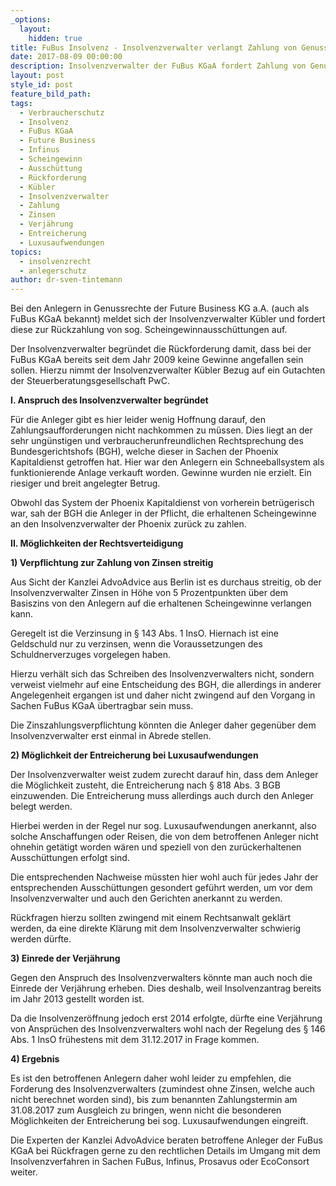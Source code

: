 ```yaml
---
_options:
  layout:
    hidden: true
title: FuBus Insolvenz - Insolvenzverwalter verlangt Zahlung von Genussrechtsinhabern
date: 2017-08-09 00:00:00
description: Insolvenzverwalter der FuBus KGaA fordert Zahlung von Genussrechtsinhabern
layout: post
style_id: post
feature_bild_path:
tags:
  - Verbraucherschutz
  - Insolvenz
  - FuBus KGaA
  - Future Business
  - Infinus
  - Scheingewinn
  - Ausschüttung
  - Rückforderung
  - Kübler
  - Insolvenzverwalter
  - Zahlung
  - Zinsen
  - Verjährung
  - Entreicherung
  - Luxusaufwendungen
topics:
  - insolvenzrecht
  - anlegerschutz
author: dr-sven-tintemann
---
```



Bei den Anlegern in Genussrechte der Future Business KG a.A. (auch als FuBus KGaA bekannt) meldet sich der Insolvenzverwalter Kübler und fordert diese zur Rückzahlung von sog. Scheingewinnausschüttungen auf.

Der Insolvenzverwalter begründet die Rückforderung damit, dass bei der FuBus KGaA bereits seit dem Jahr 2009 keine Gewinne angefallen sein sollen. Hierzu nimmt der Insolvenzverwalter Kübler Bezug auf ein Gutachten der Steuerberatungsgesellschaft PwC.

**I. Anspruch des Insolvenzverwalter begründet**

Für die Anleger gibt es hier leider wenig Hoffnung darauf, den Zahlungsaufforderungen nicht nachkommen zu müssen. Dies liegt an der sehr ungünstigen und verbraucherunfreundlichen Rechtsprechung des Bundesgerichtshofs (BGH), welche dieser in Sachen der Phoenix Kapitaldienst getroffen hat. Hier war den Anlegern ein Schneeballsystem als funktionierende Anlage verkauft worden. Gewinne wurden nie erzielt. Ein riesiger und breit angelegter Betrug.

Obwohl das System der Phoenix Kapitaldienst von vorherein betrügerisch war, sah der BGH die Anleger in der Pflicht, die erhaltenen Scheingewinne an den Insolvenzverwalter der Phoenix zurück zu zahlen.

**II. Möglichkeiten der Rechtsverteidigung**

**1) Verpflichtung zur Zahlung von Zinsen streitig**

Aus Sicht der Kanzlei AdvoAdvice aus Berlin ist es durchaus streitig, ob der Insolvenzverwalter Zinsen in Höhe von 5 Prozentpunkten über dem Basiszins von den Anlegern auf die erhaltenen Scheingewinne verlangen kann.

Geregelt ist die Verzinsung in § 143 Abs. 1 InsO. Hiernach ist eine Geldschuld nur zu verzinsen, wenn die Voraussetzungen des Schuldnerverzuges vorgelegen haben.

Hierzu verhält sich das Schreiben des Insolvenzverwalters nicht, sondern verweist vielmehr auf eine Entscheidung des BGH, die allerdings in anderer Angelegenheit ergangen ist und daher nicht zwingend auf den Vorgang in Sachen FuBus KGaA übertragbar sein muss.

Die Zinszahlungsverpflichtung könnten die Anleger daher gegenüber dem Insolvenzverwalter erst einmal in Abrede stellen.

**2) Möglichkeit der Entreicherung bei Luxusaufwendungen**

Der Insolvenzverwalter weist zudem zurecht darauf hin, dass dem Anleger die Möglichkeit zusteht, die Entreicherung nach § 818 Abs. 3 BGB einzuwenden. Die Entreicherung muss allerdings auch durch den Anleger belegt werden.

Hierbei werden in der Regel nur sog. Luxusaufwendungen anerkannt, also solche Anschaffungen oder Reisen, die von dem betroffenen Anleger nicht ohnehin getätigt worden wären und speziell von den zurückerhaltenen Ausschüttungen erfolgt sind.

Die entsprechenden Nachweise müssten hier wohl auch für jedes Jahr der entsprechenden Ausschüttungen gesondert geführt werden, um vor dem Insolvenzverwalter und auch den Gerichten anerkannt zu werden.

Rückfragen hierzu sollten zwingend mit einem Rechtsanwalt geklärt werden, da eine direkte Klärung mit dem Insolvenzverwalter schwierig werden dürfte.

**3) Einrede der Verjährung**

Gegen den Anspruch des Insolvenzverwalters könnte man auch noch die Einrede der Verjährung erheben. Dies deshalb, weil Insolvenzantrag bereits im Jahr 2013 gestellt worden ist.

Da die Insolvenzeröffnung jedoch erst 2014 erfolgte, dürfte eine Verjährung von Ansprüchen des Insolvenzverwalters wohl nach der Regelung des § 146 Abs. 1 InsO frühestens mit dem 31.12.2017 in Frage kommen.

**4) Ergebnis**

Es ist den betroffenen Anlegern daher wohl leider zu empfehlen, die Forderung des Insolvenzverwalters (zumindest ohne Zinsen, welche auch nicht berechnet worden sind), bis zum benannten Zahlungstermin am 31.08.2017 zum Ausgleich zu bringen, wenn nicht die besonderen Möglichkeiten der Entreicherung bei sog. Luxusaufwendungen eingreift.

Die Experten der Kanzlei AdvoAdvice beraten betroffene Anleger der FuBus KGaA bei Rückfragen gerne zu den rechtlichen Details im Umgang mit dem Insolvenzverfahren in Sachen FuBus, Infinus, Prosavus oder EcoConsort weiter.
